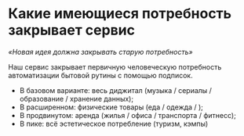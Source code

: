 # Какие имеющиеся потребность закрывает сервис

*«Новая идея должна закрывать старую потребность»*

Наш сервис закрывает первичную человеческую потребность автоматизации бытовой рутины с помощью подписок.

- В базовом варианте: весь диджитал (музыка / сериалы / образование / хранение данных);
- В расширенном: физические товары (еда / одежда / );
- В продвинутом: аренда (жилья / офиса / транспорта / фитнесс);
- В пике: всё эстетическое потребление (туризм, кэмпы)